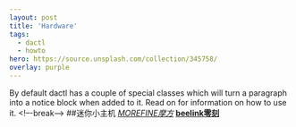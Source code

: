 ```yaml
---
layout: post
title: 'Hardware'
tags:
  - dactl
  - howto
hero: https://source.unsplash.com/collection/345758/
overlay: purple
---
```


By default dactl has a couple of special classes which will turn a paragraph into a notice block when added to it. Read on for information on how to use it.
<!–-break-–>
##迷你小主机
*[MOREFINE摩方](http://www.imorefine.com/)*
**[beelink零刻](https://www.bee-link.cn/)**
